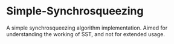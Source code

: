 # Simple-Synchrosqueezing
A simple synchrosqueezing algorithm implementation. Aimed for understanding the working of SST, and not for extended usage.
